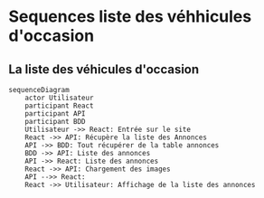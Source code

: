 # Sequences liste des véhhicules d'occasion

## La liste des véhicules d'occasion
``` mermaid
sequenceDiagram
    actor Utilisateur
    participant React
    participant API
    participant BDD
    Utilisateur ->> React: Entrée sur le site
    React ->> API: Récupère la liste des Annonces
    API ->> BDD: Tout récupérer de la table annonces
    BDD ->> API: Liste des annonces
    API ->> React: Liste des annonces
    React ->> API: Chargement des images
    API -->> React: 
    React ->> Utilisateur: Affichage de la liste des annonces
```